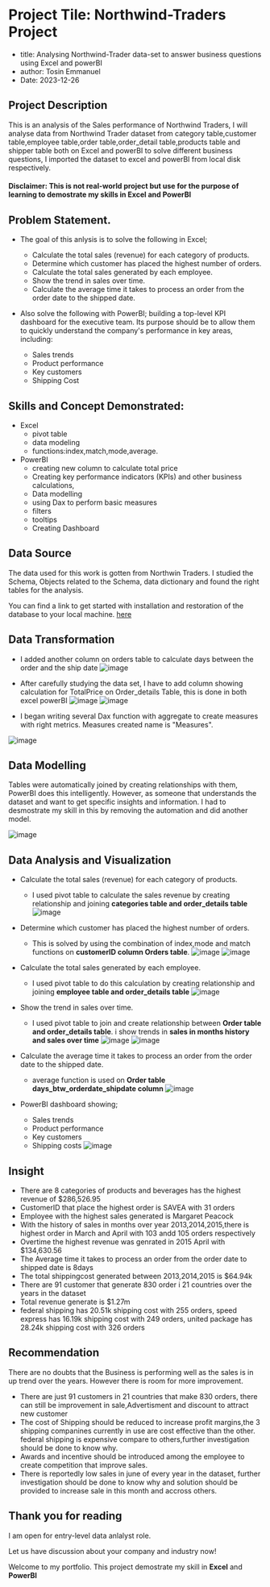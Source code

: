 # Project Tile: Northwind-Traders Project

- title: Analysing Northwind-Trader data-set to answer business questions using Excel and powerBI
- author: Tosin Emmanuel
- Date: 2023-12-26

## Project Description

This is an analysis of the Sales performance of Northwind Traders, I will analyse data from Northwind Trader dataset from category table,customer table,employee table,order table,order_detail table,products table and shipper table both on Excel and powerBI to solve different business questions, I imported the dataset to excel and powerBI from local disk respectively.

#### Disclaimer: This is not real-world project but use for the purpose of learning to demostrate my skills in Excel and PowerBI

## Problem Statement.

- The goal of this anlysis is to solve the following in Excel;
  - Calculate the total sales (revenue) for each category of products.
  - Determine which customer has placed the highest number of orders.
  - Calculate the total sales generated by each employee.
  - Show the trend in sales over time.
  - Calculate the average time it takes to process an order from the order date to the
shipped date.

- Also solve the following with PowerBI;
building a top-level KPI dashboard for the executive team. Its purpose should be to allow them to quickly understand the company's performance in key areas, including:
  - Sales trends
  - Product performance
  - Key customers
  - Shipping Cost

## Skills and Concept Demonstrated:

- Excel
  - pivot table
  - data modeling
  - functions:index,match,mode,average.
- PowerBI
  - creating new column to calculate total price
  - Creating key performance indicators (KPIs) and other business calculations,
  - Data modelling
  - using Dax to perform basic measures
  - filters
  - tooltips
  - Creating Dashboard

 ## Data Source

 The data used for this work is gotten from Northwin Traders. I studied the Schema, Objects related to the Schema, data dictionary and found the right tables for the analysis.

You can find a link to get started with installation and restoration of the database to your local machine. [here](https://maven-datasets.s3.amazonaws.com/Northwind+Traders/Northwind+Traders.zip)

## Data Transformation

- I added another column on orders table to calculate days between the order and the ship date
  ![image](https://github.com/AdebayoTosin/Northwind-Traders-Excel-and-PowerBI/blob/main/orders%20data%20modelling.png)
- After carefully studying the data set, I have to add column showing calculation for TotalPrice on Order_details Table, this is done in both excel powerBI
  ![image](https://github.com/AdebayoTosin/Northwind-Traders-Excel-and-PowerBI/blob/main/order_details%20transformation.png)
  ![image](https://github.com/AdebayoTosin/Northwind-Traders-Excel-and-PowerBI/blob/main/powerBI_data.png)

- I began writing several Dax function with aggregate to create measures with right metrics. Measures  created name is "Measures".
  
![image](https://github.com/AdebayoTosin/Northwind-Traders-Excel-and-PowerBI/blob/main/dax%20measures.png)

## Data Modelling

Tables were automatically joined by creating relationships with them, PowerBI does this intelligently. However, as someone that understands the dataset and want to get specific insights and information. I had to desmostrate my skill in this by removing the automation and did another model.

![image](https://github.com/AdebayoTosin/Northwind-Traders-Excel-and-PowerBI/blob/main/powerBI%20data%20modelling.png)

## Data Analysis and Visualization

- Calculate the total sales (revenue) for each category of products.
  - I used pivot table to calculate the sales revenue by creating relationship and joining **categories table and order_details table**
    ![image](https://github.com/AdebayoTosin/Northwind-Traders-Excel-and-PowerBI/blob/main/Revenue%20for%20product%20category.png)

- Determine which customer has placed the highest number of orders.
  - This is solved by using the combination of index,mode and match functions on **customerID column Orders table**.
    ![image](https://github.com/AdebayoTosin/Northwind-Traders-Excel-and-PowerBI/blob/main/customer%20with%20highest%20order.png)
    ![image](https://github.com/AdebayoTosin/Northwind-Traders-Excel-and-PowerBI/blob/main/customer%20with%20highest%20order%202.png)
 - Calculate the total sales generated by each employee.
   - I used pivot table to do this calculation by creating relationship and joining **employee table and order_details table**
![image](https://github.com/AdebayoTosin/Northwind-Traders-Excel-and-PowerBI/blob/main/revenue%20by%20employee.png)
- Show the trend in sales over time.
  - I used pivot table to join and create relationship between  **Order table and order_details table**. i show trends in  **sales in months history and sales over time**
![image](https://github.com/AdebayoTosin/Northwind-Traders-Excel-and-PowerBI/blob/main/month%20order%20history.png)
![image](https://github.com/AdebayoTosin/Northwind-Traders-Excel-and-PowerBI/blob/main/revenue%20over%20time.png)

- Calculate the average time it takes to process an order from the order date to the
shipped date.
  - average function is used on **Order table days_btw_orderdate_shipdate column**
![image](https://github.com/AdebayoTosin/Northwind-Traders-Excel-and-PowerBI/blob/main/Average%20days.png)

- PowerBI dashboard showing;
  - Sales trends
  - Product performance
  - Key customers
  - Shipping costs
  ![image](https://github.com/AdebayoTosin/Northwind-Traders-Excel-and-PowerBI/blob/main/PowerBI%20dashboard.png)

## Insight

- There are 8 categories of products and beverages has the highest revenue of $286,526.95
- CustomerID that place the highest order is SAVEA with 31 orders
- Employee with the highest sales generated is Margaret Peacock
- With the history of sales in months over year 2013,2014,2015,there is highest order in March and April with 103 andd 105 orders respectively
- Overtime the highest revenue was genrated in 2015 April with $134,630.56
- The Average time it takes to process an order from the order date to shipped date is 8days
- The total shippingcost generated between 2013,2014,2015 is $64.94k
- There are 91 customer that generate 830 order i 21 countries over the years in the dataset
- Total revenue generate is $1.27m
- federal shipping has 20.51k shipping cost with 255 orders,
  speed express has 16.19k shipping cost with 249 orders,
  united package has 28.24k shipping cost with 326 orders

## Recommendation

There are no doubts that the Business is performing well as the sales is in up trend over the years. However there is room for more improvement.

- There are just 91 customers in 21 countries that make 830 orders, there can still be improvement in sale,Advertisment and discount to attract new customer
- The cost of Shipping should be reduced to increase profit margins,the 3 shipping companines currently in use are cost effective than the other. federal shipping is expensive compare to others,further investigation should be done to know why.
- Awards and incentive should be introduced among the employee to create competition that improve sales.
- There is reportedly  low sales in june of every year in the dataset, further investigation should be done to know why and solution should be provided to increase sale in this month and accross others.

## Thank you for reading

I am open for entry-level data anlalyst role.

Let us have discussion about your company and industry now!








Welcome to my portfolio.
This project demostrate my skill in **Excel** and **PowerBI**



